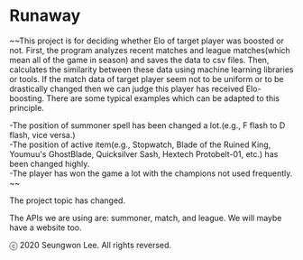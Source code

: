 # Runaway

~~This project is for deciding whether Elo of target player was boosted or not. First, the program analyzes recent matches and league matches(which mean all of the game in season) and saves the data to csv files. Then, calculates the similarity between these data using machine learning libraries or tools. If the match data of target player seem not to be uniform or to be drastically changed then we can judge this player has received Elo-boosting. There are some typical examples which can be adapted to this principle.

-The position of summoner spell has been changed a lot.(e.g., F flash to D flash, vice versa.)   
-The position of active item(e.g., Stopwatch, Blade of the Ruined King, Youmuu's GhostBlade, Quicksilver Sash, Hextech Protobelt-01, etc.) has been changed highly.   
-The player has won the game a lot with the champions not used frequently.   ~~

The project topic has changed.

The APIs we are using are: summoner, match, and league. We will maybe have a website too.

ⓒ 2020 Seungwon Lee. All rights reversed.
